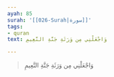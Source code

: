 ```yaml
---
ayah: 85
surah: '[[026-Surah|سورة]]'
tags:
- quran
text: وَاجْعَلْنِي مِن وَرَثَةِ جَنَّةِ النَّعِيمِ

---
```

> وَاجْعَلْنِي مِن وَرَثَةِ جَنَّةِ النَّعِيمِ
